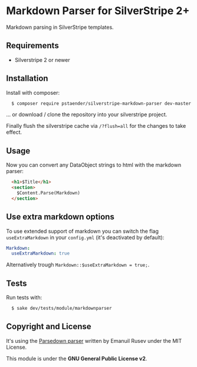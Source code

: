 # Markdown Parser for SilverStripe 2+

Markdown parsing in SilverStripe templates.

## Requirements

 * Silverstripe 2 or newer

## Installation

Install with composer:

```sh
  $ composer require pstaender/silverstripe-markdown-parser dev-master
```

… or download / clone the repository into your silverstripe project.

Finally flush the silverstripe cache via `/?flush=all` for the changes to take effect.

## Usage

Now you can convert any DataObject strings to html with the markdown parser:

```html
  <h1>$Title</h1>
  <section>
    $Content.Parse(Markdown)
  </section>
```

## Use extra markdown options

To use extended support of markdown you can switch the flag `useExtraMarkdown` in your `config.yml` (it's deactivated by default):

```yaml
Markdown:
  useExtraMarkdown: true
```
Alternatively trough `Markdown::$useExtraMarkdown = true;`.

## Tests

Run tests with:

```sh
  $ sake dev/tests/module/markdownparser
```

## Copyright and License

It's using the [Parsedown parser](https://github.com/erusev/parsedown) written by Emanuil Rusev under the MIT License.

This module is under the **GNU General Public License v2**.
